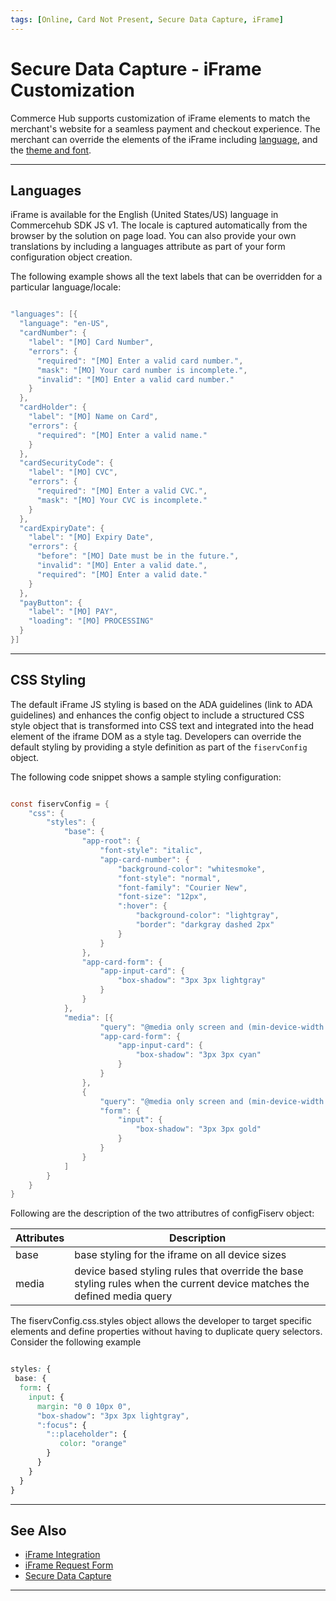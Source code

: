 ```yaml
---
tags: [Online, Card Not Present, Secure Data Capture, iFrame]
---
```


# Secure Data Capture - iFrame Customization

Commerce Hub supports customization of iFrame elements to match the merchant's website for a seamless payment and checkout experience. The merchant can override the elements of the iFrame including [language](#languages), and the [theme and font](#theme-and-font).

---

## Languages

iFrame is available for the English (United States/US) language in Commercehub SDK JS v1. The locale is captured automatically from the browser by the solution on page load. You can also provide your own translations by including a languages attribute as part of your form configuration object creation.

The following example shows all the text labels that can be overridden for a particular language/locale:

```java

"languages": [{
  "language": "en-US",
  "cardNumber": {
    "label": "[MO] Card Number",
    "errors": {
      "required": "[MO] Enter a valid card number.",
      "mask": "[MO] Your card number is incomplete.",
      "invalid": "[MO] Enter a valid card number."
    }
  },
  "cardHolder": {
    "label": "[MO] Name on Card",
    "errors": {
      "required": "[MO] Enter a valid name."
    }
  },
  "cardSecurityCode": {
    "label": "[MO] CVC",
    "errors": {
      "required": "[MO] Enter a valid CVC.",
      "mask": "[MO] Your CVC is incomplete."
    }
  },
  "cardExpiryDate": {
    "label": "[MO] Expiry Date",
    "errors": {
      "before": "[MO] Date must be in the future.",
      "invalid": "[MO] Enter a valid date.",
      "required": "[MO] Enter a valid date."
    }
  },
  "payButton": {
    "label": "[MO] PAY",
    "loading": "[MO] PROCESSING"
  }
}]

```

---

## CSS Styling

The default iFrame JS styling is based on the ADA guidelines (link to ADA guidelines) and enhances the config object to include a structured CSS style object that is transformed into CSS text and integrated into the head element of the iframe DOM as a style tag. Developers can override the default styling by providing a style definition as part of the `fiservConfig` object.

The following code snippet shows a sample styling configuration:

```java

const fiservConfig = {
    "css": {
        "styles": {
            "base": {
                "app-root": {
                    "font-style": "italic",
                    "app-card-number": {
                        "background-color": "whitesmoke",
                        "font-style": "normal",
                        "font-family": "Courier New",
                        "font-size": "12px",
                        ":hover": {
                            "background-color": "lightgray",
                            "border": "darkgray dashed 2px"
                        }
                    }
                },
                "app-card-form": {
                    "app-input-card": {
                        "box-shadow": "3px 3px lightgray"
                    }
                }
            },
            "media": [{
                    "query": "@media only screen and (min-device-width: 768px) and (max-device-width: 1024px) and (-webkit-min-device-pixel-ratio: 1)",
                    "app-card-form": {
                        "app-input-card": {
                            "box-shadow": "3px 3px cyan"
                        }
                    }
                },
                {
                    "query": "@media only screen and (min-device-width: 320px) and (max-device-width: 480px) and (-webkit-min-device-pixel-ratio: 2)",
                    "form": {
                        "input": {
                            "box-shadow": "3px 3px gold"
                        }
                    }
                }
            ]
        }
    }
}

```
Following are the description of the two attributres of configFiserv object:

| Attributes | Description |
|------|-------|
| base | base styling for the iframe on all device sizes |
| media | device based styling rules that override the base styling rules when the current device matches the defined media query | 

The fiservConfig.css.styles object allows the developer to target specific elements and define properties without having to duplicate query selectors. Consider the following example

```css

styles: {
 base: {
  form: {
    input: {
      margin: "0 0 10px 0",
      "box-shadow": "3px 3px lightgray",
      ":focus": {
        "::placeholder": {
           color: "orange"
        }
      }
    }
  }
}
```
---

## See Also

- [iFrame Integration](?path=docs/Online-Mobile-Digital/Secure-Data-Capture/iFrame-JS/iFrame-JS.md)
- [iFrame Request Form](?path=docs/Online-Mobile-Digital/Secure-Data-Capture/iFrame-JS/iFrame-Request.md)
- [Secure Data Capture](?path=docs/Online-Mobile-Digital/Secure-Data-Capture/Secure-Data-Capture.md)

---
